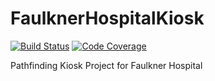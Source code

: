 # FaulknerHospitalKiosk
[![Build Status](https://travis-ci.org/mplemay/FaulknerHospitalKiosk.svg?branch=master)](https://travis-ci.org/mplemay/FaulknerHospitalKiosk)
[![Code Coverage](https://codecov.io/github/mplemay/FaulknerHospitalKiosk/coverage.svg?branch=master)](https://codecov.io/github/mplemay/FaulknerHospitalKiosk?branch=master)

Pathfinding Kiosk Project for Faulkner Hospital
